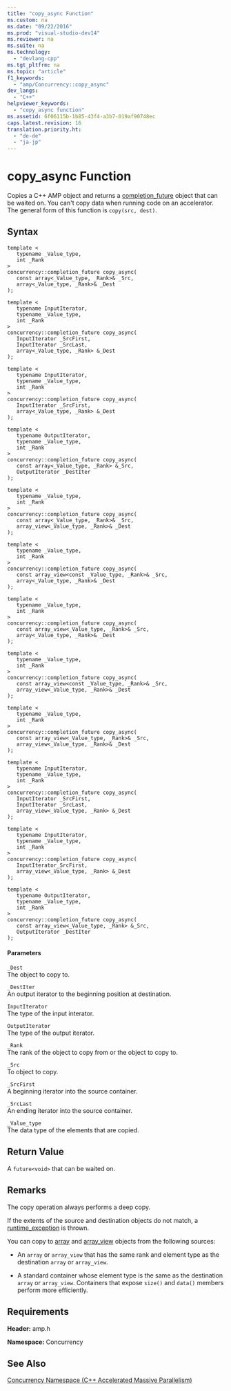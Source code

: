 ```yaml
---
title: "copy_async Function"
ms.custom: na
ms.date: "09/22/2016"
ms.prod: "visual-studio-dev14"
ms.reviewer: na
ms.suite: na
ms.technology: 
  - "devlang-cpp"
ms.tgt_pltfrm: na
ms.topic: "article"
f1_keywords: 
  - "amp/Concurrency::copy_async"
dev_langs: 
  - "C++"
helpviewer_keywords: 
  - "copy_async function"
ms.assetid: 6f06115b-1b85-43f4-a3b7-019af90748ec
caps.latest.revision: 16
translation.priority.ht: 
  - "de-de"
  - "ja-jp"
---
```

# copy_async Function
Copies a C++ AMP object and returns a [completion_future](../vs140/completion_future-class.md) object that can be waited on. You can't copy data when running code on an accelerator.  The general form of this function is `copy(src, dest)`.  
  
## Syntax  
  
```  
template <  
   typename _Value_type,  
   int _Rank  
>  
concurrency::completion_future copy_async(  
   const array<_Value_type, _Rank>& _Src,  
   array<_Value_type, _Rank>& _Dest  
);  
  
template <  
   typename InputIterator,  
   typename _Value_type,  
   int _Rank  
>  
concurrency::completion_future copy_async(  
   InputIterator _SrcFirst,  
   InputIterator _SrcLast,  
   array<_Value_type, _Rank> &_Dest  
);  
  
template <  
   typename InputIterator,  
   typename _Value_type,  
   int _Rank  
>  
concurrency::completion_future copy_async(  
   InputIterator _SrcFirst,  
   array<_Value_type, _Rank> &_Dest  
);  
  
template <  
   typename OutputIterator,  
   typename _Value_type,  
   int _Rank  
>  
concurrency::completion_future copy_async(  
   const array<_Value_type, _Rank> &_Src,  
   OutputIterator _DestIter  
);  
  
template <  
   typename _Value_type,  
   int _Rank  
>  
concurrency::completion_future copy_async(  
   const array<_Value_type, _Rank>& _Src,  
   array_view<_Value_type, _Rank>& _Dest  
);  
  
template <  
   typename _Value_type,  
   int _Rank  
>  
concurrency::completion_future copy_async(  
   const array_view<const _Value_type, _Rank>& _Src,  
   array<_Value_type, _Rank>& _Dest  
);  
  
template <  
   typename _Value_type,  
   int _Rank  
>  
concurrency::completion_future copy_async(  
   const array_view<_Value_type, _Rank>& _Src,  
   array<_Value_type, _Rank>& _Dest  
);  
  
template <  
   typename _Value_type,  
   int _Rank  
>  
concurrency::completion_future copy_async(  
   const array_view<const _Value_type, _Rank>& _Src,  
   array_view<_Value_type, _Rank>& _Dest  
);  
  
template <  
   typename _Value_type,  
   int _Rank  
>  
concurrency::completion_future copy_async(  
   const array_view<_Value_type, _Rank>& _Src,  
   array_view<_Value_type, _Rank>& _Dest  
);  
  
template <  
   typename InputIterator,  
   typename _Value_type,  
   int _Rank  
>  
concurrency::completion_future copy_async(  
   InputIterator _SrcFirst,  
   InputIterator _SrcLast,  
   array_view<_Value_type, _Rank> &_Dest  
);  
  
template <  
   typename InputIterator,  
   typename _Value_type,  
   int _Rank  
>  
concurrency::completion_future copy_async(  
   InputIterator_SrcFirst,  
   array_view<_Value_type, _Rank> &_Dest  
);  
  
template <  
   typename OutputIterator,  
   typename _Value_type,  
   int _Rank  
>  
concurrency::completion_future copy_async(  
   const array_view<_Value_type, _Rank> &_Src,  
   OutputIterator _DestIter  
);  
```  
  
#### Parameters  
 `_Dest`  
 The object to copy to.  
  
 `_DestIter`  
 An output iterator to the beginning position at destination.  
  
 `InputIterator`  
 The type of the input interator.  
  
 `OutputIterator`  
 The type of the output iterator.  
  
 `_Rank`  
 The rank of the object to copy from or the object to copy to.  
  
 `_Src`  
 To object to copy.  
  
 `_SrcFirst`  
 A beginning iterator into the source container.  
  
 `_SrcLast`  
 An ending iterator into the source container.  
  
 `_Value_type`  
 The data type of the elements that are copied.  
  
## Return Value  
 A `future<void>` that can be waited on.  
  
## Remarks  
 The copy operation always performs a deep copy.  
  
 If the extents of the source and destination objects do not match, a [runtime_exception](../vs140/runtime_exception-class.md) is thrown.  
  
 You can copy to [array](../vs140/array-class.md) and [array_view](../vs140/array_view-class.md) objects from the following sources:  
  
-   An `array` or `array_view` that has the same rank and element type as the destination `array` or `array_view`.  
  
-   A standard container whose element type is the same as the destination `array` or `array_view`. Containers that expose `size()` and `data()` members perform more efficiently.  
  
## Requirements  
 **Header:** amp.h  
  
 **Namespace:** Concurrency  
  
## See Also  
 [Concurrency Namespace (C++ Accelerated Massive Parallelism)](../vs140/concurrency-namespace--c---amp-.md)